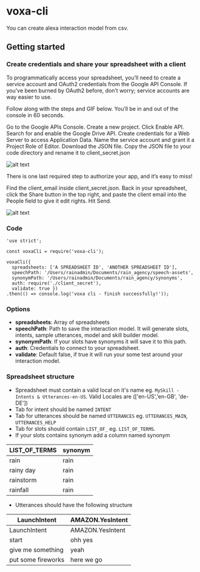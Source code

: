 # voxa-cli

You can create alexa interaction model from csv.

## Getting started

### Create credentials and share your spreadsheet with a client

To programmatically access your spreadsheet, you’ll need to create a service account and OAuth2 credentials from the Google API Console. If you’ve been burned by OAuth2 before, don’t worry; service accounts are way easier to use.

Follow along with the steps and GIF below. You’ll be in and out of the console in 60 seconds.

Go to the Google APIs Console.
Create a new project.
Click Enable API. Search for and enable the Google Drive API.
Create credentials for a Web Server to access Application Data.
Name the service account and grant it a Project Role of Editor.
Download the JSON file.
Copy the JSON file to your code directory and rename it to client_secret.json

![alt text](https://www.twilio.com/blog/wp-content/uploads/2017/03/z5P3Wgwb468knWrP27VvpiWAAfZGuOu3gbxUrmi4RYQ2UmZr3wbDM1qTDEasNgsZYAhkDRQryo2vJ3LpvYekSbqntIG_YhO1RiIpVFmGrBwzDwASc8UTnGruTmnZTVZgAkGxPRgQ.png)

There is one last required step to authorize your app, and it’s easy to miss!

Find the client_email inside client_secret.json. Back in your spreadsheet, click the Share button in the top right, and paste the client email into the People field to give it edit rights. Hit Send.

![alt text](https://www.twilio.com/blog/wp-content/uploads/2017/03/2pzVvPzuNHokBSR2KXoPB9XC15xBF-qBCRJJq0Ut987IkqDVeL3sNdqY2oQj-1V1-2X-SdU33jAuwQ88_XxH703HFpoe7slpVUIniinIqbpz2zD6U2pd77C1iXT0Kzd4qFWb9pI0.png)

### Code
```
'use strict';

const voxaCli = require('voxa-cli');

voxaCli({
  spreadsheets: ['A SPREADSHEET ID', 'ANOTHER SPREADSHEET ID'],
  speechPath: '/Users/rainadmin/Documents/rain_agency/speech-assets',
  synonymPath: '/Users/rainadmin/Documents/rain_agency/synonyms',
  auth: require('./client_secret'),
  validate: true })
.then(() => console.log('voxa cli - finish successfully!'));
```


### Options

* **spreadsheets**: Array of spreadsheets
* **speechPath**: Path to save the interaction model. It will generate slots, intents, sample utterances, model and skill builder model.
* **synonymPath**: If your slots have synonyms it will save it to this path.
* **auth**: Credentials to connect to your spreadsheet.
* **validate**: Default false, if true it will run your some test around your interaction model.

### Spreadsheet structure

* Spreadsheet must contain a valid local on it's name eg. `MySkill - Intents & Utterances-en-US`. Valid Locales are (['en-US','en-GB', 'de-DE'])
* Tab for intent should be named `INTENT`
* Tab for utterances should be named `UTTERANCES` eg. `UTTERANCES_MAIN`, `UTTERANCES_HELP`
* Tab for slots should contain `LIST_OF_` eg. `LIST_OF_TERMS`.
* If your slots contains synonym add a column named synonym

LIST_OF_TERMS | synonym
--- | ---
rain | rain
rainy day | rain
rainstorm | rain
rainfall | rain

* Utterances should have the following structure

LaunchIntent | AMAZON.YesIntent
--- | ---
LaunchIntent | AMAZON.YesIntent
start | ohh yes
give me something | yeah
put some fireworks | here we go
